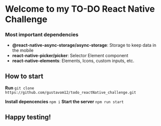 # Welcome to my TO-DO React Native Challenge
### Most important dependencies
- **@react-native-async-storage/async-storage**: Storage to keep data in the mobile
- **react-native-picker/picker**: Selector Element component
- **react-native-elements**: Elements, Icons, custom inputs, etc.
## How to start
**Run** `git clone https://github.com/gustavom12/todo_reactNative_challenge.git`

**Install depencencies** `npm i`
**Start the server** `npm run start`

## Happy testing!
